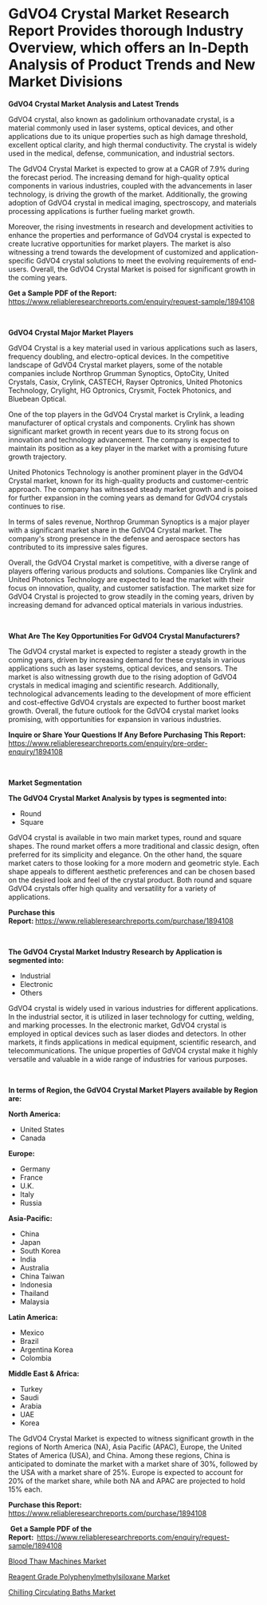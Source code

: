 <p><h1>GdVO4 Crystal Market Research Report Provides thorough Industry Overview, which offers an In-Depth Analysis of Product Trends and New Market Divisions</h1></p><p><strong>GdVO4 Crystal Market Analysis and Latest Trends</strong></p>
<p><p>GdVO4 crystal, also known as gadolinium orthovanadate crystal, is a material commonly used in laser systems, optical devices, and other applications due to its unique properties such as high damage threshold, excellent optical clarity, and high thermal conductivity. The crystal is widely used in the medical, defense, communication, and industrial sectors.</p><p>The GdVO4 Crystal Market is expected to grow at a CAGR of 7.9% during the forecast period. The increasing demand for high-quality optical components in various industries, coupled with the advancements in laser technology, is driving the growth of the market. Additionally, the growing adoption of GdVO4 crystal in medical imaging, spectroscopy, and materials processing applications is further fueling market growth.</p><p>Moreover, the rising investments in research and development activities to enhance the properties and performance of GdVO4 crystal is expected to create lucrative opportunities for market players. The market is also witnessing a trend towards the development of customized and application-specific GdVO4 crystal solutions to meet the evolving requirements of end-users. Overall, the GdVO4 Crystal Market is poised for significant growth in the coming years.</p></p>
<p><strong>Get a Sample PDF of the Report:&nbsp;</strong> <a href="https://www.reliableresearchreports.com/enquiry/request-sample/1894108">https://www.reliableresearchreports.com/enquiry/request-sample/1894108</a></p>
<p>&nbsp;</p>
<p><strong>GdVO4 Crystal Major Market Players</strong></p>
<p><p>GdVO4 Crystal is a key material used in various applications such as lasers, frequency doubling, and electro-optical devices. In the competitive landscape of GdVO4 Crystal market players, some of the notable companies include Northrop Grumman Synoptics, OptoCity, United Crystals, Casix, Crylink, CASTECH, Rayser Optronics, United Photonics Technology, Crylight, HG Optronics, Crysmit, Foctek Photonics, and Bluebean Optical.</p><p>One of the top players in the GdVO4 Crystal market is Crylink, a leading manufacturer of optical crystals and components. Crylink has shown significant market growth in recent years due to its strong focus on innovation and technology advancement. The company is expected to maintain its position as a key player in the market with a promising future growth trajectory.</p><p>United Photonics Technology is another prominent player in the GdVO4 Crystal market, known for its high-quality products and customer-centric approach. The company has witnessed steady market growth and is poised for further expansion in the coming years as demand for GdVO4 crystals continues to rise.</p><p>In terms of sales revenue, Northrop Grumman Synoptics is a major player with a significant market share in the GdVO4 Crystal market. The company's strong presence in the defense and aerospace sectors has contributed to its impressive sales figures.</p><p>Overall, the GdVO4 Crystal market is competitive, with a diverse range of players offering various products and solutions. Companies like Crylink and United Photonics Technology are expected to lead the market with their focus on innovation, quality, and customer satisfaction. The market size for GdVO4 Crystal is projected to grow steadily in the coming years, driven by increasing demand for advanced optical materials in various industries.</p></p>
<p>&nbsp;</p>
<p><strong>What Are The Key Opportunities For GdVO4 Crystal Manufacturers?</strong></p>
<p><p>The GdVO4 crystal market is expected to register a steady growth in the coming years, driven by increasing demand for these crystals in various applications such as laser systems, optical devices, and sensors. The market is also witnessing growth due to the rising adoption of GdVO4 crystals in medical imaging and scientific research. Additionally, technological advancements leading to the development of more efficient and cost-effective GdVO4 crystals are expected to further boost market growth. Overall, the future outlook for the GdVO4 crystal market looks promising, with opportunities for expansion in various industries.</p></p>
<p><strong>Inquire or Share Your Questions If Any Before Purchasing This Report:</strong> <a href="https://www.reliableresearchreports.com/enquiry/pre-order-enquiry/1894108">https://www.reliableresearchreports.com/enquiry/pre-order-enquiry/1894108</a></p>
<p>&nbsp;</p>
<p><strong>Market Segmentation</strong></p>
<p><strong>The GdVO4 Crystal Market Analysis by types is segmented into:</strong></p>
<p><ul><li>Round</li><li>Square</li></ul></p>
<p><p>GdVO4 crystal is available in two main market types, round and square shapes. The round market offers a more traditional and classic design, often preferred for its simplicity and elegance. On the other hand, the square market caters to those looking for a more modern and geometric style. Each shape appeals to different aesthetic preferences and can be chosen based on the desired look and feel of the crystal product. Both round and square GdVO4 crystals offer high quality and versatility for a variety of applications.</p></p>
<p><strong>Purchase this Report:&nbsp;</strong><a href="https://www.reliableresearchreports.com/purchase/1894108">https://www.reliableresearchreports.com/purchase/1894108</a></p>
<p>&nbsp;</p>
<p><strong>The GdVO4 Crystal Market Industry Research by Application is segmented into:</strong></p>
<p><ul><li>Industrial</li><li>Electronic</li><li>Others</li></ul></p>
<p><p>GdVO4 crystal is widely used in various industries for different applications. In the industrial sector, it is utilized in laser technology for cutting, welding, and marking processes. In the electronic market, GdVO4 crystal is employed in optical devices such as laser diodes and detectors. In other markets, it finds applications in medical equipment, scientific research, and telecommunications. The unique properties of GdVO4 crystal make it highly versatile and valuable in a wide range of industries for various purposes.</p></p>
<p>&nbsp;</p>
<p><strong>In terms of Region, the GdVO4 Crystal Market Players available by Region are:</strong></p>
<p>
    <p> <strong> North America: </strong>
        <ul>
            <li>United States</li>
            <li>Canada</li>
        </ul>
        </p> 
    <p> <strong> Europe: </strong>
        <ul>
            <li>Germany</li>
            <li>France</li>
            <li>U.K.</li>
            <li>Italy</li>
            <li>Russia</li>
        </ul>
        </p> 
    <p> <strong> Asia-Pacific: </strong>
        <ul>
            <li>China</li>
            <li>Japan</li>
            <li>South Korea</li>
            <li>India</li>
            <li>Australia</li>
            <li>China Taiwan</li>
            <li>Indonesia</li>
            <li>Thailand</li>
            <li>Malaysia</li>
        </ul>
        </p> 
    <p> <strong> Latin America: </strong>
        <ul>
            <li>Mexico</li>
            <li>Brazil</li>
            <li>Argentina Korea</li>
            <li>Colombia</li>
        </ul>
        </p> 
    <p> <strong> Middle East & Africa: </strong>
        <ul>
            <li>Turkey</li>
            <li>Saudi</li>
            <li>Arabia</li>
            <li>UAE</li>
            <li>Korea</li>
        </ul>
    </p>
    </p>
<p><p>The GdVO4 Crystal Market is expected to witness significant growth in the regions of North America (NA), Asia Pacific (APAC), Europe, the United States of America (USA), and China. Among these regions, China is anticipated to dominate the market with a market share of 30%, followed by the USA with a market share of 25%. Europe is expected to account for 20% of the market share, while both NA and APAC are projected to hold 15% each.</p></p>
<p><strong>Purchase this Report: </strong><a href="https://www.reliableresearchreports.com/purchase/1894108">https://www.reliableresearchreports.com/purchase/1894108</a></p>
<p>&nbsp;<strong>Get a Sample PDF of the Report:&nbsp;&nbsp;</strong><a href="https://www.reliableresearchreports.com/enquiry/request-sample/1894108">https://www.reliableresearchreports.com/enquiry/request-sample/1894108</a></p>
<p><strong></strong></p>
<p><p><a href="https://five-trouble-98a.notion.site/Blood-Thaw-Machines-Market-Size-Evaluating-its-Market-Trends-Growth-and-Projections-2024-2031-c4a856e440aa480aac62f3e468b6225a">Blood Thaw Machines Market</a></p><p><a href="https://ivy-potential-64b.notion.site/Global-Reagent-Grade-Polyphenylmethylsiloxane-Market-Size-and-Market-Trends-Insights-and-Projection-ad4c084e021a426b8c070a4604b892a1">Reagent Grade Polyphenylmethylsiloxane Market</a></p><p><a href="https://nifty-kite-d51.notion.site/Chilling-Circulating-Baths-Market-Analysis-and-Market-Size-Global-Industry-Overview-Market-Segment-c77cdfb9967740c697179bf6c15ddb76">Chilling Circulating Baths Market</a></p></p>